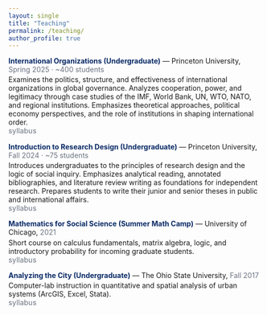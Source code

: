 ```yaml
---
layout: single
title: "Teaching"
permalink: /teaching/
author_profile: true
---
```


<style>
  .course{margin:0 0 .9rem 0}
  .title{color:#0A2A66;font-weight:700}
  .meta{color:#6b7280}
  .desc{margin:.2rem 0 0 0}
  .tiny a{font-size:.9rem;color:#6b7280;text-decoration:none}
  .tiny a:hover{text-decoration:underline}
</style>

<div class="course">
  <span class="title">International Organizations (Undergraduate)</span> — Princeton University,
  <span class="meta">Spring 2025 · ~400 students</span>
  <div class="desc">Examines the politics, structure, and effectiveness of international organizations in global governance.
Analyzes cooperation, power, and legitimacy through case studies of the IMF, World Bank, UN, WTO, NATO, and regional institutions.
Emphasizes theoretical approaches, political economy perspectives, and the role of institutions in shaping international order.</div>
  <div class="tiny"><a href="{{ "/files/syllabi/International_Organizations.pdf" | relative_url }}" target="_blank" rel="noopener">syllabus</a></div>
</div>

<div class="course">
  <span class="title">Introduction to Research Design (Undergraduate)</span> — Princeton University,
  <span class="meta">Fall 2024 · ~75 students</span>
  <div class="desc">Introduces undergraduates to the principles of research design and the logic of social inquiry.
Emphasizes analytical reading, annotated bibliographies, and literature review writing as foundations for independent research.
Prepares students to write their junior and senior theses in public and international affairs.</div>
  <div class="tiny"><a href="{{ "/files/syllabi/Intro_Research_Design.pdf" | relative_url }}" target="_blank" rel="noopener">syllabus</a></div>
</div>

<div class="course">
  <span class="title">Mathematics for Social Science (Summer Math Camp)</span> — University of Chicago,
  <span class="meta">2021</span>
  <div class="desc">Short course on calculus fundamentals, matrix algebra, logic, and introductory probability for incoming graduate students.</div>
  <div class="tiny"><a href="{{ "/files/syllabi/Math_Camp.pdf" | relative_url }}" target="_blank" rel="noopener">syllabus</a></div>
</div>

<div class="course">
  <span class="title">Analyzing the City (Undergraduate)</span> — The Ohio State University,
  <span class="meta">Fall 2017</span>
  <div class="desc">Computer-lab instruction in quantitative and spatial analysis of urban systems (ArcGIS, Excel, Stata).</div>
  <div class="tiny"><a href="{{ "/files/syllabi/Analyzing_the_City.pdf" | relative_url }}" target="_blank" rel="noopener">syllabus</a></div>
</div>
